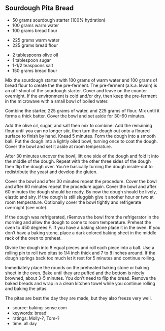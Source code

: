 Sourdough Pita Bread
--------------------

- 50 grams sourdough starter (100% hydration)
- 100 grams warm water
- 100 grams bread flour
<!-- -->
- 225 grams warm water
- 225 grams bread flour
<!-- -->
- 2 tablespoons olive oil
- 1 tablespoon sugar
- 1-1/2 teaspoons salt
- 150 grams bread flour

Mix the sourdough starter with 100 grams of warm water and 100 grams
of bread flour to create the the pre-ferment.  The pre-ferment
(a.k.a. levain) is an off-shoot of the sourdough starter.  Cover and
leave on the counter overnight.  If the environment is cold and/or
dry, then keep the pre-ferment in the microwave with a small bowl of
boiled water.

Combine the starter, 225 grams of water, and 225 grams of flour. Mix
until it forms a thick batter. Cover the bowl and set aside for 30-60
minutes.

Add the olive oil, sugar, and salt then mix to combine. Add the
remaining flour until you can no longer stir, then turn the dough out
onto a floured surface to finish by hand.  Knead 5 minutes. Form the
dough into a smooth ball.  Put the dough into a lightly oiled bowl,
turning once to coat the dough. Cover the bowl and set it aside at
room temperature.

After 30 minutes uncover the bowl, lift one side of the dough and fold
it into the middle of the dough. Repeat with the other three sides of
the dough then flip the dough over. You're basically turning the dough
inside-out to redistribute the yeast and develop the gluten.

Cover the bowl and after 30 minutes repeat the procedure. Cover the
bowl and after 60 minutes repeat the procedure again. Cover the bowl
and after 60 minutes the dough should be ready.  By now the dough
should be lively, elastic and airy. If the dough is still sluggish
give it another hour or two at room temperature.  Optionally cover the
bowl tightly and refrigerate overnight (see note).

If the dough was refrigerated, rRemove the bowl from the refrigerator
in the morning and allow the dough to come to room temperature.
Preheat the oven to 450 degrees F.  If you have a baking stone place
it in the oven. If you don’t have a baking stone, place a dark colored
baking sheet in the middle rack of the oven to preheat.

Divide the dough into 8 equal pieces and roll each piece into a
ball. Use a rolling pin to roll two pitas to 1/4 inch thick and 7 to 8
inches around. If the dough springs back too much let it rest for 5
minutes and continue rolling.

Immediately place the rounds on the preheated baking stone or baking
sheet in the oven. Bake until they are puffed and the bottom is nicely
browned, about 3-5 minutes. You don’t need to flip the bread. Remove
the baked breads and wrap in a clean kitchen towel while you continue
rolling and baking the pitas.

The pitas are best the day they are made, but they also freeze very
well.

- source: baking-sense.com
- keywords: bread
- ratings: Molly-?, Tom-?
- time: all day
